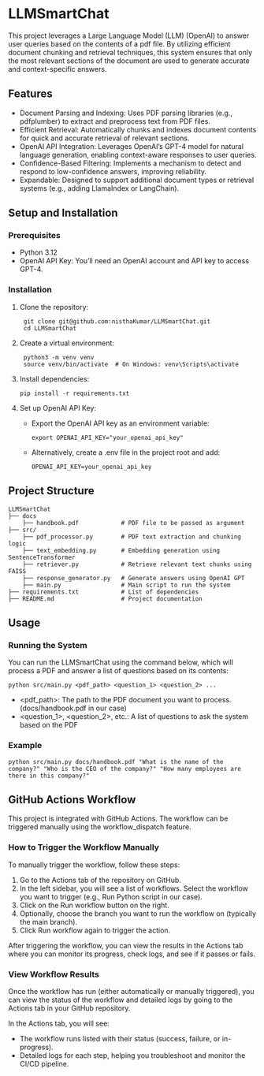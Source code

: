 # LLMSmartChat
This project leverages a Large Language Model (LLM) (OpenAI) to answer user queries based on the contents of a pdf file. By utilizing efficient document chunking and retrieval techniques, this system ensures that only the most relevant sections of the document are used to generate accurate and context-specific answers.

## Features
- Document Parsing and Indexing: Uses PDF parsing libraries (e.g., pdfplumber) to extract and preprocess text from PDF files.
- Efficient Retrieval: Automatically chunks and indexes document contents for quick and accurate retrieval of relevant sections.
- OpenAI API Integration: Leverages OpenAI’s GPT-4 model for natural language generation, enabling context-aware responses to user queries.
- Confidence-Based Filtering: Implements a mechanism to detect and respond to low-confidence answers, improving reliability.
- Expandable: Designed to support additional document types or retrieval systems (e.g., adding LlamaIndex or LangChain).

## Setup and Installation
### Prerequisites
  - Python 3.12
  - OpenAI API Key: You’ll need an OpenAI account and API key to access GPT-4.

### Installation
  1. Clone the repository:
     ```
      git clone git@github.com:nisthaKumar/LLMSmartChat.git
      cd LLMSmartChat
     ```
  3. Create a virtual environment:
     ```
      python3 -m venv venv
      source venv/bin/activate  # On Windows: venv\Scripts\activate
     ```
  5. Install dependencies:
     ```
     pip install -r requirements.txt

     ```
  6. Set up OpenAI API Key:

      - Export the OpenAI API key as an environment variable:

        ```
        export OPENAI_API_KEY="your_openai_api_key"
        ```
      - Alternatively, create a .env file in the project root and add:

        ```
        OPENAI_API_KEY=your_openai_api_key
        ```
## Project Structure
```
LLMSmartChat
├── docs
    ├── handbook.pdf            # PDF file to be passed as argument
├── src/
    ├── pdf_processor.py        # PDF text extraction and chunking logic
    ├── text_embedding.py       # Embedding generation using SentenceTransformer
    ├── retriever.py            # Retrieve relevant text chunks using FAISS
    ├── response_generator.py   # Generate answers using OpenAI GPT
    ├── main.py                 # Main script to run the system
├── requirements.txt            # List of dependencies
├── README.md                   # Project documentation
```
## Usage
### Running the System
You can run the LLMSmartChat using the command below, which will process a PDF and answer a list of questions based on its contents:
```
python src/main.py <pdf_path> <question_1> <question_2> ...
```
- <pdf_path>: The path to the PDF document you want to process.(docs/handbook.pdf in our case)
- <question_1>, <question_2>, etc.: A list of questions to ask the system based on the PDF

### Example
```
python src/main.py docs/handbook.pdf "What is the name of the company?" "Who is the CEO of the company?" "How many employees are there in this company?"
```
## GitHub Actions Workflow
This project is integrated with GitHub Actions. The workflow can be triggered manually using the workflow_dispatch feature.

### How to Trigger the Workflow Manually
To manually trigger the workflow, follow these steps:

1. Go to the Actions tab of the repository on GitHub.
2. In the left sidebar, you will see a list of workflows. Select the workflow you want to trigger (e.g., Run Python script in our case).
3. Click on the Run workflow button on the right.
4. Optionally, choose the branch you want to run the workflow on (typically the main branch).
5. Click Run workflow again to trigger the action.

After triggering the workflow, you can view the results in the Actions tab where you can monitor its progress, check logs, and see if it passes or fails.

### View Workflow Results
Once the workflow has run (either automatically or manually triggered), you can view the status of the workflow and detailed logs by going to the Actions tab in your GitHub repository.

In the Actions tab, you will see:
- The workflow runs listed with their status (success, failure, or in-progress).
- Detailed logs for each step, helping you troubleshoot and monitor the CI/CD pipeline.
